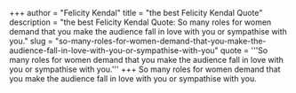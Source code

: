+++
author = "Felicity Kendal"
title = "the best Felicity Kendal Quote"
description = "the best Felicity Kendal Quote: So many roles for women demand that you make the audience fall in love with you or sympathise with you."
slug = "so-many-roles-for-women-demand-that-you-make-the-audience-fall-in-love-with-you-or-sympathise-with-you"
quote = '''So many roles for women demand that you make the audience fall in love with you or sympathise with you.'''
+++
So many roles for women demand that you make the audience fall in love with you or sympathise with you.
